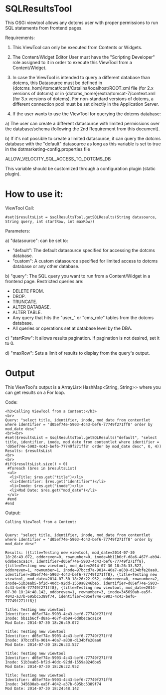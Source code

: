SQLResultsTool
==============

This OSGi viewtool allows any dotcms user with proper permissions to run SQL statements from frontend pages.

Requirements:

1. This ViewTool can only be executed from Contents or Widgets.

2. The Content/Widget Editor User must have the "Scripting Developer" role assigned to it in order to execute this ViewTool from a Content/Widget.

3. In case the ViewTool is intended to query a different database than dotcms, this Datasource must be defined in {dotcms_hom}/tomcat/conf/Catalina/localhost/ROOT.xml file (for 2.x versions of dotcms) or in {dotcms_home}/extra/tomcat-7/context.xml (for 3.x versions of dotcms). For non-standard versions of dotcms, a different connection pool must be set directly in the Application Server.

4. If the user wants to use the ViewTool for querying the dotcms database:

a) The user can create a different datasource with limited permissions over the database/schema (following the 2nd Requirement from this document).

b) If it's not possible to create a limited datasource, it can query the dotcms database with the "default" datasource as long as this variable is set to true in the dotmarketing-config.properties file

ALLOW_VELOCITY_SQL_ACCESS_TO_DOTCMS_DB

This variable should be customized through a configuration plugin (static plugin).

How to use it: 
=============
ViewTool Call:
```
#set($resultsList = $sqlResultsTool.getSQLResults(String datasource, String query, int startRow, int maxRow))
```

Parameters:

a) "datasource": can be set to:

- "default": The default datasource specified for accessing the dotcms database.
- "custom": A custom datasource specified for limited access to dotcms database or any other database.

b) "query": The SQL query you want to run from a Content/Widget in a frontend page. Restricted queries are:

- DELETE FROM.
- DROP.
- TRUNCATE.
- ALTER DATABASE.
- ALTER TABLE.
- Any query that hits the "user_" or "cms_role" tables from the dotcms database.
- All queries or operations set at database level by the DBA.

c) "startRow": It allows results pagination. If pagination is not desired, set it to 0.

d) "maxRow": Sets a limit of results to display from the query's output.

Output
======

This ViewTool's output is a ArrayList<HashMap<String, String>> where you can get results on a For loop.

Code:
```
<h3>Calling ViewTool from a Content:</h3>
<br>
Query: "select title, identifier, inode, mod_date from contentlet where identifier = 'd05ef74e-5903-4c43-bef6-77749f271ff8' order by mod_date desc"
<br><br>
#set($resultsList = $sqlResultsTool.getSQLResults("default", "select title, identifier, inode, mod_date from contentlet where identifier = 'd05ef74e-5903-4c43-bef6-77749f271ff8' order by mod_date desc", 0, 4))
Results: $resultsList
<br>
<br>
#if($resultsList.size() > 0)
 #foreach ($res in $resultsList)
 <ul>
  <li>Title: $res.get("title")</li>
  <li>Identifier: $res.get("identifier")</li>
  <li>Inode: $res.get("inode")</li>
  <li>Mod Date: $res.get("mod_date")</li>
 </ul>
 #end
#end
```
Output:
```
Calling ViewTool from a Content:


Query: "select title, identifier, inode, mod_date from contentlet where identifier = 'd05ef74e-5903-4c43-bef6-77749f271ff8' order by mod_date desc" 

Results: [{title=Testing new viewtool, mod_date=2014-07-30 18:26:49.072, oddoreven=0, rownumber=0, inode=bb11b6cf-d8a6-467f-ab94-6d8becaca1c4, identifier=d05ef74e-5903-4c43-bef6-77749f271ff8}, {title=Testing new viewtool, mod_date=2014-07-30 18:26:33.527, oddoreven=1, rownumber=1, inode=97bccd7a-9014-40a7-a838-d134bfe20aa0, identifier=d05ef74e-5903-4c43-bef6-77749f271ff8}, {title=Testing new viewtool, mod_date=2014-07-30 18:26:22.952, oddoreven=0, rownumber=2, inode=51b3eab5-bf2d-40dc-92dd-1559a8246be5, identifier=d05ef74e-5903-4c43-bef6-77749f271ff8}, {title=Testing new viewtool, mod_date=2014-07-30 18:24:48.142, oddoreven=1, rownumber=3, inode=345690ab-ea5f-4042-a37b-695bc5389f74, identifier=d05ef74e-5903-4c43-bef6-77749f271ff8}] 

Title: Testing new viewtool
Identifier: d05ef74e-5903-4c43-bef6-77749f271ff8
Inode: bb11b6cf-d8a6-467f-ab94-6d8becaca1c4
Mod Date: 2014-07-30 18:26:49.072

Title: Testing new viewtool
Identifier: d05ef74e-5903-4c43-bef6-77749f271ff8
Inode: 97bccd7a-9014-40a7-a838-d134bfe20aa0
Mod Date: 2014-07-30 18:26:33.527

Title: Testing new viewtool
Identifier: d05ef74e-5903-4c43-bef6-77749f271ff8
Inode: 51b3eab5-bf2d-40dc-92dd-1559a8246be5
Mod Date: 2014-07-30 18:26:22.952

Title: Testing new viewtool
Identifier: d05ef74e-5903-4c43-bef6-77749f271ff8
Inode: 345690ab-ea5f-4042-a37b-695bc5389f74
Mod Date: 2014-07-30 18:24:48.142
```

